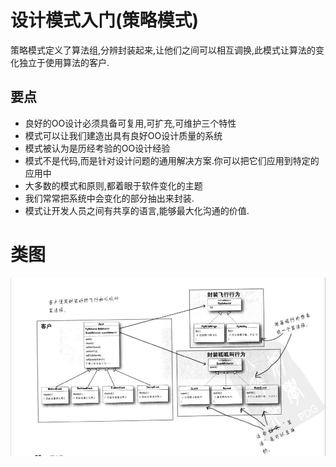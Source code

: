 # 设计模式入门(策略模式)
策略模式定义了算法组,分辨封装起来,让他们之间可以相互调换,此模式让算法的变化独立于使用算法的客户.

## 要点
 * 良好的OO设计必须具备可复用,可扩充,可维护三个特性
 * 模式可以让我们建造出具有良好OO设计质量的系统
 * 模式被认为是历经考验的OO设计经验
 * 模式不是代码,而是针对设计问题的通用解决方案.你可以把它们应用到特定的应用中
 * 大多数的模式和原则,都着眼于软件变化的主题
 * 我们常常把系统中会变化的部分抽出来封装.
 * 模式让开发人员之间有共享的语言,能够最大化沟通的价值.

# 类图
![Class Graph](/code/src/main/java/com/siyehua/chapter1/chapter1_001.jpg)
